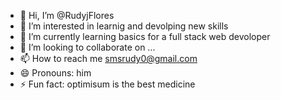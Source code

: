 - 👋 Hi, I’m @RudyjFlores
- 👀 I’m interested in learnig and devolping new skills
- 🌱 I’m currently learning basics for a full stack web devoloper
- 💞️ I’m looking to collaborate on ...
- 📫 How to reach me smsrudy0@gmail.com
- 😄 Pronouns: him
- ⚡ Fun fact: optimisum is the best medicine

<!---
RudyjFlores/RudyjFlores is a ✨ special ✨ repository because its `README.md` (this file) appears on your GitHub profile.
You can click the Preview link to take a look at your changes.
--->
